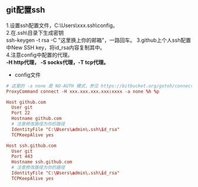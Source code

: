 ## git配置ssh
1.设置ssh配置文件，C:\Users\xxx\.ssh\config。  
2.在.ssh\目录下生成密钥  
	ssh-keygen -t rsa -C "这里换上你的邮箱"，一路回车。
3.github上个人ssh配置中New SSH key，将id_rsa内容复制其中。  
4.注意config中配置的代理。  
	**-H http代理， -S socks代理，-T tcp代理。**
	<br/>
- config文件
```conf
# 这里的 -a none 是 NO-AUTH 模式，参见 https://bitbucket.org/gotoh/connect/wiki/Home 中的 More detail 一节
ProxyCommand connect -H xxx.xxx.xxx.xxx:xxxx -a none %h %p

Host github.com
  User git
  Port 22
  Hostname github.com
  # 注意修改路径为你的路径
  IdentityFile "C:\Users\admin\.ssh\id_rsa"
  TCPKeepAlive yes

Host ssh.github.com
  User git
  Port 443
  Hostname ssh.github.com
  # 注意修改路径为你的路径
  IdentityFile "C:\Users\admin\.ssh\id_rsa"
  TCPKeepAlive yes
```